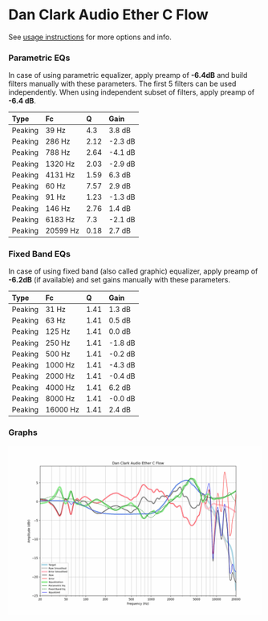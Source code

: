 # Dan Clark Audio Ether C Flow
See [usage instructions](https://github.com/jaakkopasanen/AutoEq#usage) for more options and info.

### Parametric EQs
In case of using parametric equalizer, apply preamp of **-6.4dB** and build filters manually
with these parameters. The first 5 filters can be used independently.
When using independent subset of filters, apply preamp of **-6.4 dB**.

| Type    | Fc       |    Q | Gain    |
|:--------|:---------|:-----|:--------|
| Peaking | 39 Hz    | 4.3  | 3.8 dB  |
| Peaking | 286 Hz   | 2.12 | -2.3 dB |
| Peaking | 788 Hz   | 2.64 | -4.1 dB |
| Peaking | 1320 Hz  | 2.03 | -2.9 dB |
| Peaking | 4131 Hz  | 1.59 | 6.3 dB  |
| Peaking | 60 Hz    | 7.57 | 2.9 dB  |
| Peaking | 91 Hz    | 1.23 | -1.3 dB |
| Peaking | 146 Hz   | 2.76 | 1.4 dB  |
| Peaking | 6183 Hz  | 7.3  | -2.1 dB |
| Peaking | 20599 Hz | 0.18 | 2.7 dB  |

### Fixed Band EQs
In case of using fixed band (also called graphic) equalizer, apply preamp of **-6.2dB**
(if available) and set gains manually with these parameters.

| Type    | Fc       |    Q | Gain    |
|:--------|:---------|:-----|:--------|
| Peaking | 31 Hz    | 1.41 | 1.3 dB  |
| Peaking | 63 Hz    | 1.41 | 0.5 dB  |
| Peaking | 125 Hz   | 1.41 | 0.0 dB  |
| Peaking | 250 Hz   | 1.41 | -1.8 dB |
| Peaking | 500 Hz   | 1.41 | -0.2 dB |
| Peaking | 1000 Hz  | 1.41 | -4.3 dB |
| Peaking | 2000 Hz  | 1.41 | -0.4 dB |
| Peaking | 4000 Hz  | 1.41 | 6.2 dB  |
| Peaking | 8000 Hz  | 1.41 | -0.0 dB |
| Peaking | 16000 Hz | 1.41 | 2.4 dB  |

### Graphs
![](./Dan%20Clark%20Audio%20Ether%20C%20Flow.png)
